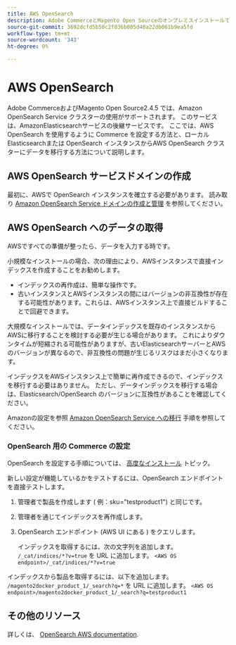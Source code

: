 ```yaml
---
title: AWS OpenSearch
description: Adobe CommerceとMagento Open SourceのオンプレミスインストールでAWS OpenSearch Web サービスを設定するには、次の手順に従います。
source-git-commit: 3692dcfd5b50c2f036b005d40a22db061b9ea5fd
workflow-type: tm+mt
source-wordcount: '343'
ht-degree: 0%

---
```



# AWS OpenSearch

Adobe CommerceおよびMagento Open Source2.4.5 では、Amazon OpenSearch Service クラスターの使用がサポートされます。 このサービスは、AmazonElasticsearchサービスの後継サービスです。 ここでは、AWS OpenSearch を使用するように Commerce を設定する方法と、ローカルElasticsearchまたは OpenSearch インスタンスからAWS OpenSearch クラスターにデータを移行する方法について説明します。

## AWS OpenSearch サービスドメインの作成

最初に、AWSで OpenSearch インスタンスを確立する必要があります。
読み取り [Amazon OpenSearch Service ドメインの作成と管理](https://docs.aws.amazon.com/opensearch-service/latest/developerguide/createupdatedomains.html) を参照してください。

## AWS OpenSearch へのデータの取得

AWSですべての準備が整ったら、データを入力する時です。

小規模なインストールの場合、次の理由により、AWSインスタンスで直接インデックスを作成することをお勧めします。

* インデックスの再作成は、簡単な操作です。
* 古いインスタンスとAWSインスタンスの間にはバージョンの非互換性が存在する可能性があります。これらは、AWSインスタンス上で直接ビルドすることで回避できます。

大規模なインストールでは、データインデックスを既存のインスタンスからAWSに移行することを検討する必要が生じる場合があります。 これによりダウンタイムが短縮される可能性がありますが、古いElasticsearchサーバーとAWSのバージョンが異なるので、非互換性の問題が生じるリスクはまだ小さくなります。

インデックスをAWSインスタンス上で簡単に再作成できるので、インデックスを移行する必要はありません。
ただし、データインデックスを移行する場合は、Elasticsearch/OpenSearch のバージョンに互換性があることを確認してください。

Amazonの設定を参照 [Amazon OpenSearch Service への移行](https://docs.aws.amazon.com/opensearch-service/latest/developerguide/migration.html) 手順を参照してください。

### OpenSearch 用の Commerce の設定

OpenSearch を設定する手順については、 [高度なインストール](../../advanced.md) トピック。

新しい設定が機能しているかをテストするには、OpenSearch エンドポイントを直接テストします。

1. 管理者で製品を作成します ( 例：sku=&quot;testproduct1&quot;) と同じです。
1. 管理者を通じてインデックスを再作成します。
1. OpenSearch エンドポイント (AWS UI にある ) をクエリします。

   インデックスを取得するには、次の文字列を追加します。 `/_cat/indices/*?v=true` を URL に追加します。
   `<AWS OS endpoint>/_cat/indices/*?v=true`

インデックスから製品を取得するには、以下を追加します。 `/magento2docker_product_1/_search?q=*` を URL に追加します。
`<AWS OS endpoint>/magento2docker_product_1/_search?q=testproduct1`

## その他のリソース

詳しくは、 [OpenSearch AWS documentation](https://docs.aws.amazon.com/opensearch-service/index.html).
